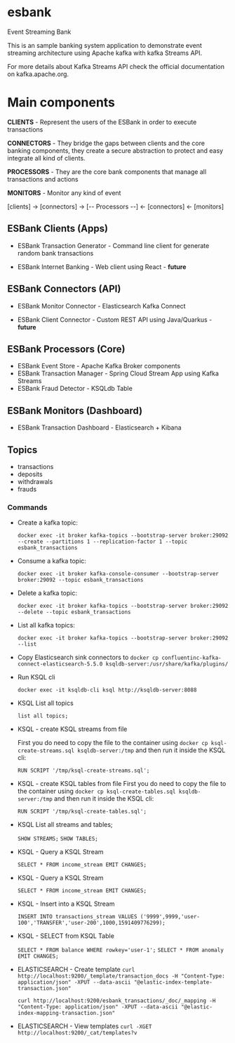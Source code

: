 # esbank
Event Streaming Bank

This is an sample banking system application to demonstrate event streaming architecture using Apache kafka with kafka Streams API.

For more details about Kafka Streams API check the official documentation on kafka.apache.org.

# Main components

**CLIENTS** - Represent the users of the ESBank in order to execute transactions

**CONNECTORS** - They bridge the gaps between clients and the core banking components, they create a secure abstraction to protect and easy integrate all kind of clients.

**PROCESSORS** - They are the core bank components that manage all transactions and actions

**MONITORS** - Monitor any kind of event

[clients] -> [connectors] -> [-- Processors --] <- [connectors] <- [monitors]

## ESBank Clients (Apps)

- ESBank Transaction Generator - Command line client for generate random bank transactions

- ESBank Internet Banking - Web client using React - **future**

## ESBank Connectors (API)

- ESBank Monitor Connector - Elasticsearch Kafka Connect

- ESBank Client Connector - Custom REST API using Java/Quarkus - **future**

## ESBank Processors (Core)

- ESBank Event Store - Apache Kafka Broker components
- ESBank Transaction Manager - Spring Cloud Stream App using Kafka Streams
- ESBank Fraud Detector - KSQLdb Table


## ESBank Monitors (Dashboard)

- ESBank Transaction Dashboard - Elasticsearch + Kibana


## Topics

- transactions
- deposits
- withdrawals
- frauds

### Commands

- Create a kafka topic:

    `docker exec -it broker kafka-topics --bootstrap-server broker:29092 --create --partitions 1 --replication-factor 1 --topic esbank_transactions`

- Consume a kafka topic:

    `docker exec -it broker kafka-console-consumer --bootstrap-server broker:29092 --topic esbank_transactions`

- Delete a kafka topic:

    `docker exec -it broker kafka-topics --bootstrap-server broker:29092 --delete --topic esbank_transactions`

- List all kafka topics:

    `docker exec -it broker kafka-topics --bootstrap-server broker:29092 --list`

- Copy Elasticsearch sink connectors to
    `docker cp confluentinc-kafka-connect-elasticsearch-5.5.0 ksqldb-server:/usr/share/kafka/plugins/`

- Run KSQL cli

    `docker exec -it ksqldb-cli ksql http://ksqldb-server:8088`
    
- KSQL List all topics

    `list all topics;`
    
- KSQL - create KSQL streams from file

    First you do need to copy the file to the container using
    `docker cp ksql-create-streams.sql ksqldb-server:/tmp` and then run it inside the KSQL cli:
    
    `RUN SCRIPT '/tmp/ksql-create-streams.sql';`

- KSQL -  create KSQL tables from file
    First you do need to copy the file to the container using
    `docker cp ksql-create-tables.sql ksqldb-server:/tmp` and then run it inside the KSQL cli:

   `RUN SCRIPT '/tmp/ksql-create-tables.sql';`

- KSQL List all streams and tables;

    `SHOW STREAMS;`
    `SHOW TABLES;`

- KSQL - Query a KSQL Stream

    `SELECT * FROM income_stream EMIT CHANGES;`

- KSQL - Query a KSQL Stream

    `SELECT * FROM income_stream EMIT CHANGES;`

- KSQL - Insert into a KSQL Stream

    `INSERT INTO transactions_stream VALUES ('9999',9999,'user-100','TRANSFER','user-200',1000,1591409776299);`

- KSQL - SELECT from KSQL Table

    `SELECT * FROM balance WHERE rowkey='user-1';`
    `SELECT * FROM anomaly EMIT CHANGES;`

- ELASTICSEARCH - Create template
    `curl http://localhost:9200/_template/transaction_docs -H "Content-Type: application/json" -XPUT --data-ascii "@elastic-index-template-transaction.json"`

    `curl http://localhost:9200/esbank_transactions/_doc/_mapping -H "Content-Type: application/json" -XPUT --data-ascii "@elastic-index-mapping-transaction.json"`

- ELASTICSEARCH - View templates
    `curl -XGET http://localhost:9200/_cat/templates?v`